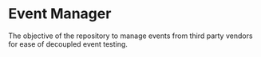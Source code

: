 # Event Manager
 The objective of the repository to manage events from third party vendors for ease of decoupled event testing.
